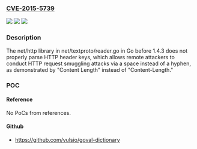 ### [CVE-2015-5739](https://cve.mitre.org/cgi-bin/cvename.cgi?name=CVE-2015-5739)
![](https://img.shields.io/static/v1?label=Product&message=n%2Fa&color=blue)
![](https://img.shields.io/static/v1?label=Version&message=n%2Fa&color=blue)
![](https://img.shields.io/static/v1?label=Vulnerability&message=n%2Fa&color=brighgreen)

### Description

The net/http library in net/textproto/reader.go in Go before 1.4.3 does not properly parse HTTP header keys, which allows remote attackers to conduct HTTP request smuggling attacks via a space instead of a hyphen, as demonstrated by "Content Length" instead of "Content-Length."

### POC

#### Reference
No PoCs from references.

#### Github
- https://github.com/vulsio/goval-dictionary

